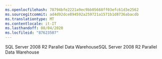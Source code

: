 ```yaml
---
ms.openlocfilehash: 78794bfe2221a9ec9bb05668ff03efc61d3e2562
ms.sourcegitcommit: ad4d92dce894592a259721a1571b1d8736abacdb
ms.translationtype: MT
ms.contentlocale: it-IT
ms.lasthandoff: 08/04/2020
ms.locfileid: "87623507"
---
```

<span data-ttu-id="40a32-101">SQL Server 2008 R2 Parallel Data Warehouse</span><span class="sxs-lookup"><span data-stu-id="40a32-101">SQL Server 2008 R2 Parallel Data Warehouse</span></span>
